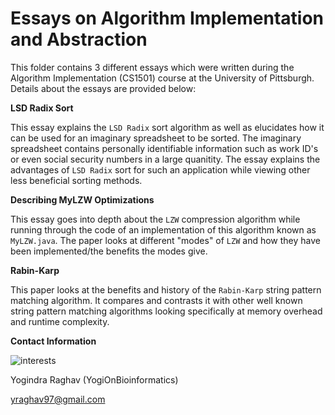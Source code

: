 # Essays on Algorithm Implementation and Abstraction 

This folder contains 3 different essays which were written during the Algorithm Implementation (CS1501) course at the University of Pittsburgh. Details about the essays are provided below: 

**LSD Radix Sort**

This essay explains the `LSD Radix` sort algorithm as well as elucidates how it can be used for an imaginary spreadsheet to be sorted. The imaginary spreadsheet contains personally identifiable information such as work ID's or even social security numbers in a large quanitity. The essay explains the advantages of `LSD Radix` sort for such an application while viewing other less beneficial sorting methods. 

**Describing MyLZW Optimizations** 

This essay goes into depth about the `LZW` compression algorithm while running through the code of an implementation of this algorithm known as `MyLZW.java`. The paper looks at different "modes" of `LZW` and how they have been implemented/the benefits the modes give. 

**Rabin-Karp** 

This paper looks at the benefits and history of the `Rabin-Karp` string pattern matching algorithm. It compares and contrasts it with other well known string pattern matching algorithms looking specifically at memory overhead and runtime complexity. 

**Contact Information** 

![interests](https://avatars1.githubusercontent.com/u/38919947?s=400&u=49ab1365a14fac78a91e425efd583f7a2bcb3e25&v=4)

Yogindra Raghav (YogiOnBioinformatics) 

yraghav97@gmail.com

